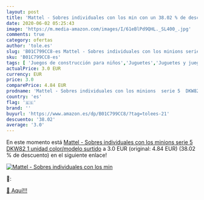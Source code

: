 ```yaml
---
layout: post
title: 'Mattel - Sobres individuales con los min con un 38.02 % de descuento'
date: 2020-06-02 05:25:43
image: 'https://m.media-amazon.com/images/I/61eBlPd9QHL._SL400_.jpg'
comments: true
category: ofertas
author: 'tole.es'
slug: 'B01C799CC8-es Mattel - Sobres individuales con los minions serie 5 DKW82...'
sku: 'B01C799CC8-es'
tags: [ 'Juegos de construcción para niños','Juguetes','Juguetes y juegos','mattel', ]
actualPrice: 3.0 EUR
currency: EUR
price: 3.0
comparePrice: 4.84 EUR
prodname: 'Mattel - Sobres individuales con los minions  serie 5  DKW82   1 unidad   color/modelo surtido'
country: 'es'
flag: '🇪🇸'
brand: ''
buyurl: 'https://www.amazon.es/dp/B01C799CC8/?tag=tolees-21'
descuento: '38.02'
average: '3.0'
---
```


En este momento está [Mattel - Sobres individuales con los minions  serie 5  DKW82   1 unidad   color/modelo surtido](https://www.amazon.es/dp/B01C799CC8/?tag=tolees-21) a 3.0 EUR (original: 4.84 EUR) (38.02 %  de descuento) en el siguiente enlace!

[![Mattel - Sobres individuales con los min](https://m.media-amazon.com/images/I/61eBlPd9QHL._SL400_.jpg)](https://www.amazon.es/dp/B01C799CC8/?tag=tolees-21)

🔎:


[🛒 Aquí!!!](https://www.amazon.es/dp/B01C799CC8/?tag=tolees-21)
